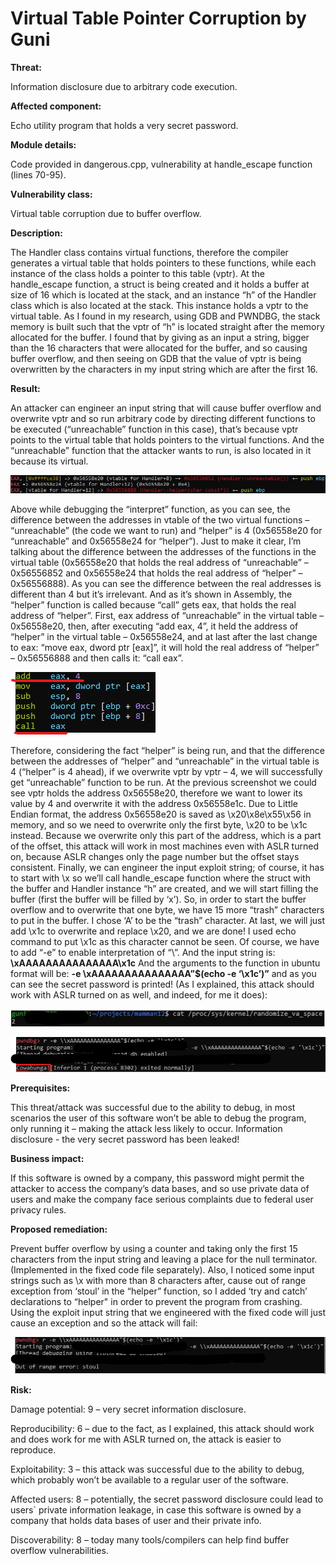 # Virtual Table Pointer Corruption by Guni #

**Threat:**

Information disclosure due to arbitrary code execution.

**Affected component:**

Echo utility program that holds a very secret password.

**Module details:**

Code provided in dangerous.cpp, vulnerability at handle\_escape function (lines 70-95).

**Vulnerability class:**

Virtual table corruption due to buffer overflow.

**Description:**

The Handler class contains virtual functions, therefore the compiler generates a virtual table that holds pointers to these functions, while each instance of the class holds a pointer to this table (vptr). At the handle\_escape function, a struct is being created and it holds a buffer at size of 16 which is located at the stack, and an instance “h” of the Handler class which is also located at the stack. This instance holds a vptr to the virtual table. As I found in my research, using GDB and PWNDBG, the stack memory is built such that the vptr of “h” is located straight after the memory allocated for the buffer. I found that by giving as an input a string, bigger than the 16 characters that were allocated for the buffer, and so causing buffer overflow, and then seeing on GDB that the value of vptr is being overwritten by the characters in my input string which are after the first 16.

**Result:**

An attacker can engineer an input string that will cause buffer overflow and overwrite vptr and so run arbitrary code by directing different functions to be executed (“unreachable” function in this case), that’s because vptr points to the virtual table that holds pointers to the virtual functions. And the “unreachable” function that the attacker wants to run, is also located in it because its virtual. 

![](Images/1.png) 

Above while debugging the “interpret” function, as you can see, the difference between the addresses in vtable of the two virtual functions – “unreachable” (the code we want to run) and “helper” is 4 (0x56558e20 for “unreachable” and 0x56558e24 for “helper”). Just to make it clear, I’m talking about the difference between the addresses of the functions in the virtual table (0x56558e20 that holds the real address of “unreachable” – 0x56556852 and 0x56558e24 that holds the real address of “helper” – 0x56556888). As you can see the difference between the real addresses is different than 4 but it’s irrelevant. And as it’s shown in Assembly, the “helper” function is called because “call” gets eax, that holds the real address of “helper”. First, eax address of “unreachable” in the virtual table – 0x56558e20, then, after executing “add eax, 4”, it held the address of “helper” in the virtual table – 0x56558e24, and at last after the last change to eax: “move eax, dword ptr [eax]”, it will hold the real address of “helper” – 0x56556888 and then calls it: “call eax”.

![](Images/2.png) 

Therefore, considering the fact “helper” is being run, and that the difference between the addresses of “helper” and “unreachable” in the virtual table is 4 (“helper” is 4 ahead), if we overwrite vptr by vptr – 4, we will successfully get “unreachable” function to be run. At the previous screenshot we could see vptr holds the address 0x56558e20, therefore we want to lower its value by 4 and overwrite it with the address 0x56558e1c. Due to Little Endian format, the address 0x56558e20 is saved as \x20\x8e\x55\x56 in memory, and so we need to overwrite only the first byte, \x20 to be \x1c instead. Because we overwrite only this part of the address, which is a part of the offset, this attack will work in most machines even with ASLR turned on, because ASLR changes only the page number but the offset stays consistent. Finally, we can engineer the input exploit string; of course, it has to start with \\x so we’ll call handle\_escape function where the struct with the buffer and Handler instance “h” are created, and we will start filling the buffer (first the buffer will be filled by ‘x’). So, in order to start the buffer overflow and to overwrite that one byte, we have 15 more “trash” characters to put in the buffer. I chose ‘A’ to be the “trash” character. At last, we will just add \x1c to overwrite and replace \x20, and we are done! I used echo command to put \x1c as this character cannot be seen. Of course, we have to add “-e” to enable interpretation of “\\”. And the input string is:         **\\xAAAAAAAAAAAAAAA\x1c**                                                And the arguments to the function in ubuntu format will be:       **-e \\xAAAAAAAAAAAAAAA”$(echo -e ‘\x1c’)”**                and as you can see the secret password is printed!                  (As I explained, this attack should work with ASLR turned on as well, and indeed, for me it does):           

![](Images/3.png) 

![](Images/4.png) 

**Prerequisites:**

This threat/attack was successful due to the ability to debug, in most scenarios the user of this software won’t be able to debug the program, only running it – making the attack less likely to occur. Information disclosure - the very secret password has been leaked!

**Business impact:**

If this software is owned by a company, this password might permit the attacker to access the company’s data bases, and so use private data of users and make the company face serious complaints due to federal user privacy rules. 

**Proposed remediation:**

Prevent buffer overflow by using a counter and taking only the first 15 characters from the input string and leaving a place for the null terminator. (Implemented in the fixed code file separately). Also, I noticed some input strings such as \\x with more than 8 characters after, cause out of range exception from ‘stoul’ in the “helper” function, so I added ‘try and catch’ declarations to “helper" in order to prevent the program from crashing. Using the exploit input string that we engineered with the fixed code will just cause an exception and so the attack will fail:


![](Images/5.png) 


**Risk:**

Damage potential: 9 – very secret information disclosure.

Reproducibility: 6 – due to the fact, as I explained, this attack should work and does work for me with ASLR turned on, the attack is easier to reproduce.

Exploitability: 3 – this attack was successful due to the ability to debug, which probably won’t be available to a regular user of the software.

Affected users: 8 – potentially, the secret password disclosure could lead to users` private information leakage, in case this software is owned by a company that holds data bases of user and their private info. 

Discoverability: 8 – today many tools/compilers can help find buffer overflow vulnerabilities.


